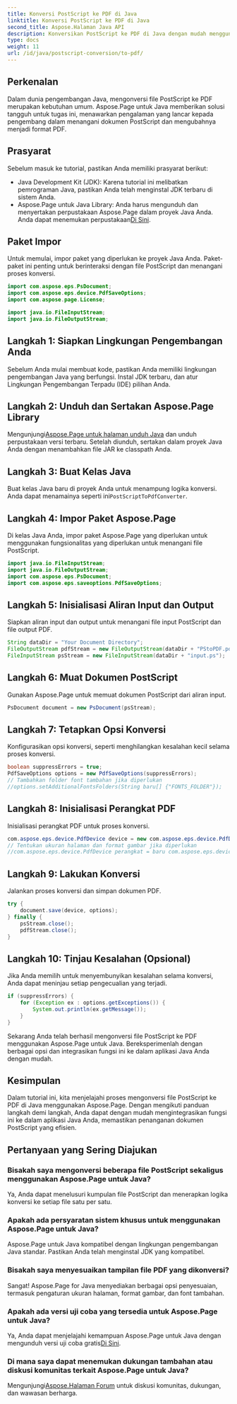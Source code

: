 ```yaml
---
title: Konversi PostScript ke PDF di Java
linktitle: Konversi PostScript ke PDF di Java
second_title: Aspose.Halaman Java API
description: Konversikan PostScript ke PDF di Java dengan mudah menggunakan Aspose.Page. Ikuti panduan langkah demi langkah kami untuk integrasi yang lancar. Unduh Aspose.Page sekarang!
type: docs
weight: 11
url: /id/java/postscript-conversion/to-pdf/
---
```

## Perkenalan
Dalam dunia pengembangan Java, mengonversi file PostScript ke PDF merupakan kebutuhan umum. Aspose.Page untuk Java memberikan solusi tangguh untuk tugas ini, menawarkan pengalaman yang lancar kepada pengembang dalam menangani dokumen PostScript dan mengubahnya menjadi format PDF.
## Prasyarat
Sebelum masuk ke tutorial, pastikan Anda memiliki prasyarat berikut:
- Java Development Kit (JDK): Karena tutorial ini melibatkan pemrograman Java, pastikan Anda telah menginstal JDK terbaru di sistem Anda.
-  Aspose.Page untuk Java Library: Anda harus mengunduh dan menyertakan perpustakaan Aspose.Page dalam proyek Java Anda. Anda dapat menemukan perpustakaan[Di Sini](https://releases.aspose.com/page/java/).
## Paket Impor
Untuk memulai, impor paket yang diperlukan ke proyek Java Anda. Paket-paket ini penting untuk berinteraksi dengan file PostScript dan menangani proses konversi.
```java
import com.aspose.eps.PsDocument;
import com.aspose.eps.device.PdfSaveOptions;
import com.aspose.page.License;

import java.io.FileInputStream;
import java.io.FileOutputStream;
```
## Langkah 1: Siapkan Lingkungan Pengembangan Anda
Sebelum Anda mulai membuat kode, pastikan Anda memiliki lingkungan pengembangan Java yang berfungsi. Instal JDK terbaru, dan atur Lingkungan Pengembangan Terpadu (IDE) pilihan Anda.
## Langkah 2: Unduh dan Sertakan Aspose.Page Library
 Mengunjungi[Aspose.Page untuk halaman unduh Java](https://releases.aspose.com/page/java/) dan unduh perpustakaan versi terbaru. Setelah diunduh, sertakan dalam proyek Java Anda dengan menambahkan file JAR ke classpath Anda.
## Langkah 3: Buat Kelas Java
 Buat kelas Java baru di proyek Anda untuk menampung logika konversi. Anda dapat menamainya seperti ini`PostScriptToPdfConverter`.
## Langkah 4: Impor Paket Aspose.Page
Di kelas Java Anda, impor paket Aspose.Page yang diperlukan untuk menggunakan fungsionalitas yang diperlukan untuk menangani file PostScript.
```java
import java.io.FileInputStream;
import java.io.FileOutputStream;
import com.aspose.eps.PsDocument;
import com.aspose.eps.saveoptions.PdfSaveOptions;
```
## Langkah 5: Inisialisasi Aliran Input dan Output
Siapkan aliran input dan output untuk menangani file input PostScript dan file output PDF.
```java
String dataDir = "Your Document Directory";
FileOutputStream pdfStream = new FileOutputStream(dataDir + "PStoPDF.pdf");
FileInputStream psStream = new FileInputStream(dataDir + "input.ps");
```
## Langkah 6: Muat Dokumen PostScript
Gunakan Aspose.Page untuk memuat dokumen PostScript dari aliran input.
```java
PsDocument document = new PsDocument(psStream);
```
## Langkah 7: Tetapkan Opsi Konversi
Konfigurasikan opsi konversi, seperti menghilangkan kesalahan kecil selama proses konversi.
```java
boolean suppressErrors = true;
PdfSaveOptions options = new PdfSaveOptions(suppressErrors);
// Tambahkan folder font tambahan jika diperlukan
//options.setAdditionalFontsFolders(String baru[] {"FONTS_FOLDER"});
```
## Langkah 8: Inisialisasi Perangkat PDF
Inisialisasi perangkat PDF untuk proses konversi.
```java
com.aspose.eps.device.PdfDevice device = new com.aspose.eps.device.PdfDevice(pdfStream);
// Tentukan ukuran halaman dan format gambar jika diperlukan
//com.aspose.eps.device.PdfDevice perangkat = baru com.aspose.eps.device.PdfDevice(pdfStream, Dimensi baru(595, 842));
```
## Langkah 9: Lakukan Konversi
Jalankan proses konversi dan simpan dokumen PDF.
```java
try {
    document.save(device, options);
} finally {
    psStream.close();
    pdfStream.close();
}
```
## Langkah 10: Tinjau Kesalahan (Opsional)
Jika Anda memilih untuk menyembunyikan kesalahan selama konversi, Anda dapat meninjau setiap pengecualian yang terjadi.
```java
if (suppressErrors) {
    for (Exception ex : options.getExceptions()) {
        System.out.println(ex.getMessage());
    }
}
```
Sekarang Anda telah berhasil mengonversi file PostScript ke PDF menggunakan Aspose.Page untuk Java. Bereksperimenlah dengan berbagai opsi dan integrasikan fungsi ini ke dalam aplikasi Java Anda dengan mudah.
## Kesimpulan
Dalam tutorial ini, kita menjelajahi proses mengonversi file PostScript ke PDF di Java menggunakan Aspose.Page. Dengan mengikuti panduan langkah demi langkah, Anda dapat dengan mudah mengintegrasikan fungsi ini ke dalam aplikasi Java Anda, memastikan penanganan dokumen PostScript yang efisien.

## Pertanyaan yang Sering Diajukan
### Bisakah saya mengonversi beberapa file PostScript sekaligus menggunakan Aspose.Page untuk Java?
Ya, Anda dapat menelusuri kumpulan file PostScript dan menerapkan logika konversi ke setiap file satu per satu.
### Apakah ada persyaratan sistem khusus untuk menggunakan Aspose.Page untuk Java?
Aspose.Page untuk Java kompatibel dengan lingkungan pengembangan Java standar. Pastikan Anda telah menginstal JDK yang kompatibel.
### Bisakah saya menyesuaikan tampilan file PDF yang dikonversi?
Sangat! Aspose.Page for Java menyediakan berbagai opsi penyesuaian, termasuk pengaturan ukuran halaman, format gambar, dan font tambahan.
### Apakah ada versi uji coba yang tersedia untuk Aspose.Page untuk Java?
 Ya, Anda dapat menjelajahi kemampuan Aspose.Page untuk Java dengan mengunduh versi uji coba gratis[Di Sini](https://releases.aspose.com/).
### Di mana saya dapat menemukan dukungan tambahan atau diskusi komunitas terkait Aspose.Page untuk Java?
 Mengunjungi[Aspose.Halaman Forum](https://forum.aspose.com/c/page/39) untuk diskusi komunitas, dukungan, dan wawasan berharga.